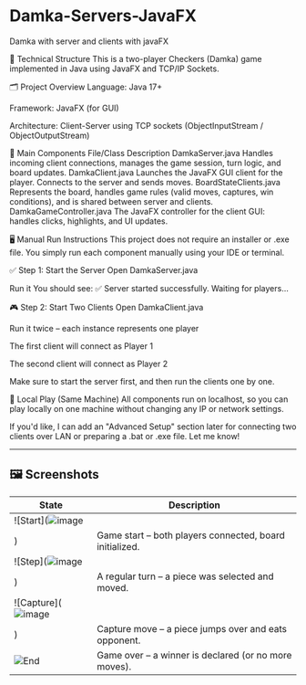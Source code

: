 # Damka-Servers-JavaFX
Damka with server and clients with javaFX

🧩 Technical Structure
This is a two-player Checkers (Damka) game implemented in Java using JavaFX and TCP/IP Sockets.

🗂️ Project Overview
Language: Java 17+

Framework: JavaFX (for GUI)

Architecture: Client-Server using TCP sockets (ObjectInputStream / ObjectOutputStream)

📁 Main Components
File/Class	Description
DamkaServer.java	Handles incoming client connections, manages the game session, turn logic, and board updates.
DamkaClient.java	Launches the JavaFX GUI client for the player. Connects to the server and sends moves.
BoardStateClients.java	Represents the board, handles game rules (valid moves, captures, win conditions), and is shared between server and clients.
DamkaGameController.java	The JavaFX controller for the client GUI: handles clicks, highlights, and UI updates.

🖥️ Manual Run Instructions
This project does not require an installer or .exe file. You simply run each component manually using your IDE or terminal.

✅ Step 1: Start the Server
Open DamkaServer.java

Run it
You should see:
✅ Server started successfully. Waiting for players...

🎮 Step 2: Start Two Clients
Open DamkaClient.java

Run it twice – each instance represents one player

The first client will connect as Player 1

The second client will connect as Player 2

Make sure to start the server first, and then run the clients one by one.

🔁 Local Play (Same Machine)
All components run on localhost, so you can play locally on one machine without changing any IP or network settings.

If you'd like, I can add an "Advanced Setup" section later for connecting two clients over LAN or preparing a .bat or .exe file. Let me know!

---

## 🖼️ Screenshots

| State         | Description                                       |
|---------------|---------------------------------------------------|
| ![Start](![image](https://github.com/user-attachments/assets/60254944-2779-4069-8525-52d0e68685d9)
)   | Game start – both players connected, board initialized. |
| ![Step](![image](https://github.com/user-attachments/assets/fd4191ec-e539-4a7c-b5d7-104137a7865f)
)     | A regular turn – a piece was selected and moved.         |
| ![Capture](![image](https://github.com/user-attachments/assets/013d124d-98b4-43ab-bd15-368692fdf624)
) | Capture move – a piece jumps over and eats opponent.     |
| ![End](screenshots/end.png)       | Game over – a winner is declared (or no more moves).     |




